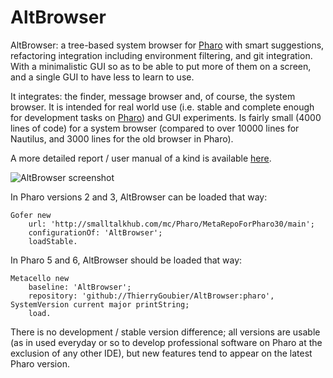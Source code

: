 AltBrowser
==========

AltBrowser: a tree-based system browser for [Pharo](http://pharo.org) with smart suggestions, refactoring integration including environment filtering, and git integration. With a minimalistic GUI so as to be able to put more of them on a screen, and a single GUI to have less to learn to use.

It integrates: the finder, message browser and, of course, the system browser. It is intended for real world use (i.e. stable and complete enough for development tasks on [Pharo](http://pharo.org)) and GUI experiments. Is fairly small (4000 lines of code) for a system browser (compared to over 10000 lines for Nautilus, and 3000 lines for the old browser in Pharo).

A more detailed report / user manual of a kind is available [here](http://thierrygoubier.github.io/AltBrowser/).

![AltBrowser screenshot](https://github.com/ThierryGoubier/AltBrowser/blob/master/Documentation/Screenshot.png)

In Pharo versions 2 and 3, AltBrowser can be loaded that way:

```smalltalk
Gofer new
	url: 'http://smalltalkhub.com/mc/Pharo/MetaRepoForPharo30/main';
	configurationOf: 'AltBrowser';
	loadStable.
```
In Pharo 5 and 6, AltBrowser should be loaded that way:

```smalltalk
Metacello new
	baseline: 'AltBrowser';
	repository: 'github://ThierryGoubier/AltBrowser:pharo', SystemVersion current major printString;
	load.
```

There is no development / stable version difference; all versions are usable (as in used everyday or so to develop professional software on Pharo at the exclusion of any other IDE), but new features tend to appear on the latest Pharo version.
